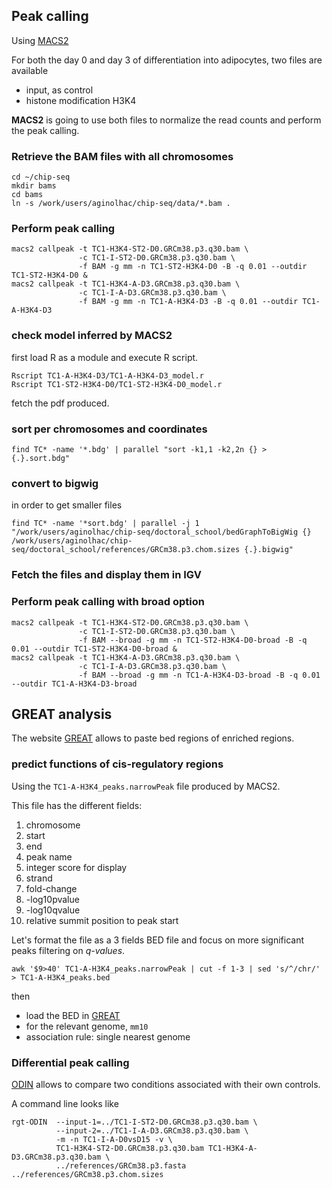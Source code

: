 ## Peak calling

Using [MACS2](https://github.com/taoliu/MACS/)

For both the day 0 and day 3 of differentiation into adipocytes, two files are available

* input, as control
* histone modification H3K4

**MACS2** is going to use both files to normalize the read counts and perform the peak calling.

### Retrieve the BAM files with all chromosomes

```
cd ~/chip-seq
mkdir bams
cd bams
ln -s /work/users/aginolhac/chip-seq/data/*.bam .
```

### Perform peak calling

```
macs2 callpeak -t TC1-H3K4-ST2-D0.GRCm38.p3.q30.bam \
               -c TC1-I-ST2-D0.GRCm38.p3.q30.bam \
               -f BAM -g mm -n TC1-ST2-H3K4-D0 -B -q 0.01 --outdir TC1-ST2-H3K4-D0 &
macs2 callpeak -t TC1-H3K4-A-D3.GRCm38.p3.q30.bam \
               -c TC1-I-A-D3.GRCm38.p3.q30.bam \
               -f BAM -g mm -n TC1-A-H3K4-D3 -B -q 0.01 --outdir TC1-A-H3K4-D3
```

### check model inferred by MACS2

first load R as a module and execute R script.

```
Rscript TC1-A-H3K4-D3/TC1-A-H3K4-D3_model.r
Rscript TC1-ST2-H3K4-D0/TC1-ST2-H3K4-D0_model.r
```

fetch the pdf produced.

### sort per chromosomes and coordinates

```
find TC* -name '*.bdg' | parallel "sort -k1,1 -k2,2n {} > {.}.sort.bdg"
```

### convert to bigwig

in order to get smaller files

```
find TC* -name '*sort.bdg' | parallel -j 1 "/work/users/aginolhac/chip-seq/doctoral_school/bedGraphToBigWig {} /work/users/aginolhac/chip-seq/doctoral_school/references/GRCm38.p3.chom.sizes {.}.bigwig"
```

### Fetch the files and display them in IGV

### Perform peak calling with broad option

```
macs2 callpeak -t TC1-H3K4-ST2-D0.GRCm38.p3.q30.bam \
               -c TC1-I-ST2-D0.GRCm38.p3.q30.bam \
               -f BAM --broad -g mm -n TC1-ST2-H3K4-D0-broad -B -q 0.01 --outdir TC1-ST2-H3K4-D0-broad &
macs2 callpeak -t TC1-H3K4-A-D3.GRCm38.p3.q30.bam \
               -c TC1-I-A-D3.GRCm38.p3.q30.bam \
               -f BAM --broad -g mm -n TC1-A-H3K4-D3-broad -B -q 0.01 --outdir TC1-A-H3K4-D3-broad
```


## GREAT analysis

The website [GREAT](http://bejerano.stanford.edu/great/public/html/) allows to paste bed regions of enriched regions.

### predict functions of cis-regulatory regions

Using the `TC1-A-H3K4_peaks.narrowPeak` file produced by MACS2.

This file has the different fields:

1. chromosome
2. start
3. end
4. peak name
5. integer score for display
6. strand
7. fold-change
8. -log10pvalue
9. -log10qvalue
10. relative summit position to peak start

Let's format the file as a 3 fields BED file and focus on more significant peaks filtering on *q-values*.

```
awk '$9>40' TC1-A-H3K4_peaks.narrowPeak | cut -f 1-3 | sed 's/^/chr/' > TC1-A-H3K4_peaks.bed
```

then  

* load the BED in [GREAT](http://bejerano.stanford.edu/great/public/html/)  
* for the relevant genome, `mm10`  
* association rule: single nearest genome

### Differential peak calling

[ODIN](http://www.regulatory-genomics.org/odin-2/basic-introduction/) allows to compare two conditions associated with their own controls.

A command line looks like
```
rgt-ODIN  --input-1=../TC1-I-ST2-D0.GRCm38.p3.q30.bam \
          --input-2=../TC1-I-A-D3.GRCm38.p3.q30.bam \
          -m -n TC1-I-A-D0vsD15 -v \
          TC1-H3K4-ST2-D0.GRCm38.p3.q30.bam TC1-H3K4-A-D3.GRCm38.p3.q30.bam \
          ../references/GRCm38.p3.fasta ../references/GRCm38.p3.chom.sizes
```
